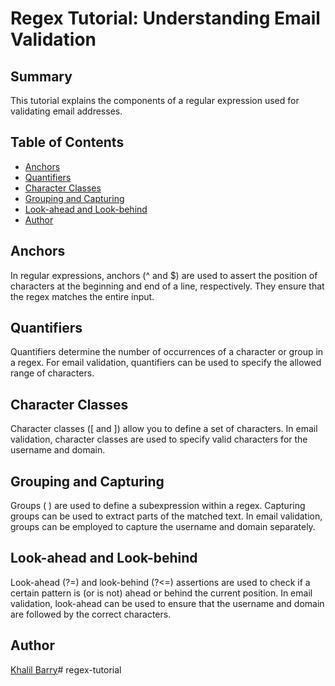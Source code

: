 # Regex Tutorial: Understanding Email Validation

## Summary

This tutorial explains the components of a regular expression used for validating email addresses.

## Table of Contents

- [Anchors](#anchors)
- [Quantifiers](#quantifiers)
- [Character Classes](#character-classes)
- [Grouping and Capturing](#grouping-and-capturing)
- [Look-ahead and Look-behind](#look-ahead-and-look-behind)
- [Author](#author)

## Anchors
In regular expressions, anchors (^ and $) are used to assert the position of characters at the beginning and end of a line, respectively. They ensure that the regex matches the entire input.

## Quantifiers
Quantifiers determine the number of occurrences of a character or group in a regex. For email validation, quantifiers can be used to specify the allowed range of characters.

## Character Classes
Character classes ([ and ]) allow you to define a set of characters. In email validation, character classes are used to specify valid characters for the username and domain.

## Grouping and Capturing
Groups ( ) are used to define a subexpression within a regex. Capturing groups can be used to extract parts of the matched text. In email validation, groups can be employed to capture the username and domain separately.
## Look-ahead and Look-behind
Look-ahead (?=) and look-behind (?<=) assertions are used to check if a certain pattern is (or is not) ahead or behind the current position. In email validation, look-ahead can be used to ensure that the username and domain are followed by the correct characters.

## Author
[Khalil Barry](https://github.com/khalilb2000)# regex-tutorial